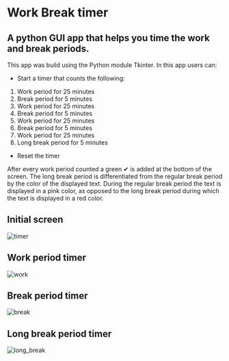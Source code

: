 # Work Break timer

## A python GUI app that helps you time the work and break periods.

This app was build using the Python module Tkinter. In this app users can:
* Start a timer that counts the following:
1. Work period for 25 minutes
2. Break period for 5 minutes
3. Work period for 25 minutes
4. Break period for 5 minutes
5. Work period for 25 minutes
6. Break period for 5 minutes
7. Work period for 25 minutes
8. Long break period for 5 minutes

* Reset the timer

After every work period counted a green ✔ is added at the bottom of the screen.
The long break period is differentiated from the regular break period by the color of the displayed text. During the regular break period the text is displayed in a pink color, as opposed to the long break period during which the text is displayed in a red color.

## Initial screen
![timer](https://github.com/teodordobrea/work_break_timer/assets/118021594/14e376e5-35a2-49cd-8f3e-52656809878f)

## Work period timer
![work](https://github.com/teodordobrea/work_break_timer/assets/118021594/d9f9d9be-4773-4617-b080-3479619d5d87)

## Break period timer
![break](https://github.com/teodordobrea/work_break_timer/assets/118021594/b9599c3d-96dd-40db-9159-a193eb5430b1)

## Long break period timer
![long_break](https://github.com/teodordobrea/work_break_timer/assets/118021594/6ec3fc40-e135-4c8f-98e4-c10ca8ede150)



